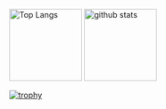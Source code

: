 
<!--
**Ryuto-dev/Ryuto-dev** is a ✨ _special_ ✨ repository because its `README.md` (this file) appears on your GitHub profile.

Here are some ideas to get you started:

- 🔭 I’m currently working on ...
- 🌱 I’m currently learning ...
- 👯 I’m looking to collaborate on ...
- 🤔 I’m looking for help with ...
- 💬 Ask me about ...
- 📫 How to reach me: ...
- 😄 Pronouns: ...
- ⚡ Fun fact: ...
-->

<!--テーマ変更は"https://github.com/anuraghazra/github-readme-stats/tree/master/themes"を参照-->
<p align="left"> 
  <img alt="Top Langs" height="130px" src="https://github-readme-stats.vercel.app/api/top-langs/?username=Ryuto-dev&layout=compact&count_private=true&show_icons=true&theme=transparent" />
  <img alt="github stats" height="130px" src="https://github-readme-stats.vercel.app/api?username=Ryuto-dev&count_private=true&show_icons=true&show_icons=true&theme=transparent" /
</p>

[![trophy](https://github-profile-trophy.vercel.app/?username=Ryuto-dev&theme=transparent&column=7
)](https://github.com/ryo-ma/github-profile-trophy)



